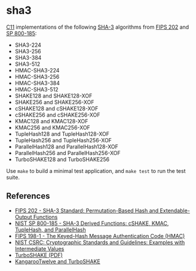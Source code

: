 # sha3

[C11][] implementations of the following [SHA-3][] algorithms from [FIPS 202][] and 
[SP 800-185][800-185]:

* SHA3-224
* SHA3-256
* SHA3-384
* SHA3-512
* HMAC-SHA3-224
* HMAC-SHA3-256
* HMAC-SHA3-384
* HMAC-SHA3-512
* SHAKE128 and SHAKE128-XOF
* SHAKE256 and SHAKE256-XOF
* cSHAKE128 and cSHAKE128-XOF
* cSHAKE256 and cSHAKE256-XOF
* KMAC128 and KMAC128-XOF
* KMAC256 and KMAC256-XOF
* TupleHash128 and TupleHash128-XOF
* TupleHash256 and TupleHash256-XOF
* ParallelHash128 and ParallelHash128-XOF
* ParallelHash256 and ParallelHash256-XOF
* TurboSHAKE128 and TurboSHAKE256

Use `make` to build a minimal test application, and `make test` to run
the test suite.

## References

* [FIPS 202 - SHA-3 Standard: Permutation-Based Hash and Extendable-Output Functions][FIPS 202]
* [NIST SP 800-185 - SHA-3 Derived Functions: cSHAKE, KMAC, TupleHash, and ParallelHash][800-185]
* [FIPS 198-1 - The Keyed-Hash Message Authentication Code (HMAC)][FIPS 198-1]
* [NIST CSRC: Cryptographic Standards and Guidelines: Examples with Intermediate Values][csrc-examples]
* [TurboSHAKE (PDF)][turboshake]
* [KangarooTwelve and TurboSHAKE][turboshake-ietf]

[C11]: https://en.wikipedia.org/wiki/C11_(C_standard_revision)
  "ISO/IEC 9899:2011"
[SHA-3]: https://en.wikipedia.org/wiki/SHA-3
  "Secure Hash Algorithm 3"
[FIPS 202]: https://csrc.nist.gov/pubs/fips/202/final
  "SHA-3 Standard: Permutation-Based Hash and Extendable-Output Functions"
[800-185]: https://csrc.nist.gov/pubs/sp/800/185/final
  "SHA-3 Derived Functions: cSHAKE, KMAC, TupleHash, and ParallelHash"
[FIPS 198-1]: https://csrc.nist.gov/pubs/fips/198-1/final
  "The Keyed-Hash Message Authentication Code (HMAC)"
[csrc-examples]: https://csrc.nist.gov/projects/cryptographic-standards-and-guidelines/example-values
  "NIST CSRC: Cryptographic Standards and Guidelines: Examples with Intermediate Values"
[turboshake]: https://eprint.iacr.org/2023/342.pdf
  "TurboSHAKE"
[turboshake-ietf]: https://www.ietf.org/archive/id/draft-irtf-cfrg-kangarootwelve-10.html#name-test-vectors
  "KangarooTwelve and TurboSHAKE"
